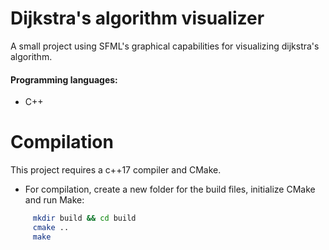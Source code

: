 # Dijkstra's algorithm visualizer
A small project using SFML's graphical capabilities for visualizing dijkstra's algorithm. 

#### Programming languages:
- C++

# Compilation
This project requires a c++17 compiler and CMake.
 - For compilation, create a new folder for the build files, initialize CMake and run Make:
```bash
     mkdir build && cd build
     cmake ..
     make
